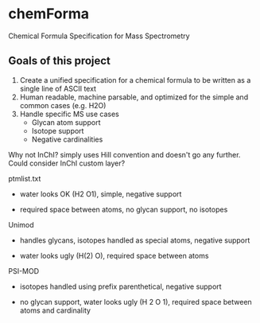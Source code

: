 # chemForma
Chemical Formula Specification for Mass Spectrometry 

## Goals of this project
1. Create a unified specification for a chemical formula to be written as a single line of ASCII text
2. Human readable, machine parsable, and optimized for the simple and common cases (e.g. H2O)
3. Handle specific MS use cases
   * Glycan atom support
   * Isotope support
   * Negative cardinalities

Why not InChI? simply uses Hill convention and doesn't go any further. Could consider InChI custom layer?

ptmlist.txt
 + water looks OK (H2 O1), simple, negative support
 - required space between atoms, no glycan support, no isotopes

Unimod
 + handles glycans, isotopes handled as special atoms, negative support
 - water looks ugly (H(2) O), required space between atoms

PSI-MOD
 + isotopes handled using prefix parenthetical, negative support
 - no glycan support, water looks ugly (H 2 O 1), required space between atoms and cardinality
